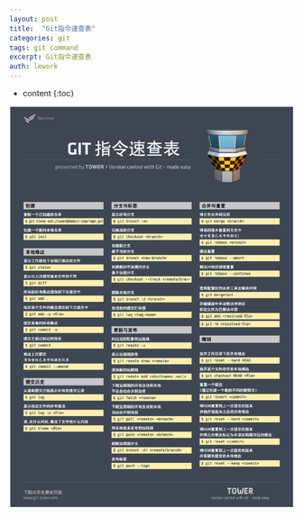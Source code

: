 ```yaml
---
layout: post
title:  "Git指令速查表"
categories: git
tags: git command
excerpt: Git指令速查表
auth: lework
---
```

* content
{:toc}

![command](/assets/images/git/command.png)